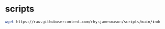 # scripts

```bash
wget https://raw.githubusercontent.com/rhysjamesmason/scripts/main/index.py && sudo python3 index.py
```
